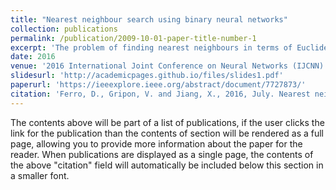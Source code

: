 ```yaml
---
title: "Nearest neighbour search using binary neural networks"
collection: publications
permalink: /publication/2009-10-01-paper-title-number-1
excerpt: 'The problem of finding nearest neighbours in terms of Euclidean distance, Hamming distance or other distance metric is a very common operation in computer vision and pattern recognition. In order to accelerate the search for the nearest neighbour in large collection datasets, many methods rely on the coarse-fine approach. In this paper we propose to combine Product Quantization (PQ) and binary neural associative memories to perform the coarse search. Our motivation lies in the fact that neural network dimensions of the representation associated with a set of k vectors is independent of k. We run experiments on TEXMEX SIFT1M and MNIST databases and observe significant improvements in terms of complexity of the search compared to raw PQ.'
date: 2016
venue: '2016 International Joint Conference on Neural Networks (IJCNN)'
slidesurl: 'http://academicpages.github.io/files/slides1.pdf'
paperurl: 'https://ieeexplore.ieee.org/abstract/document/7727873/'
citation: 'Ferro, D., Gripon, V. and Jiang, X., 2016, July. Nearest neighbour search using binary neural networks. In 2016 International Joint Conference on Neural Networks (IJCNN) (pp. 5106-5112). IEEE.'
---
```


The contents above will be part of a list of publications, if the user clicks the link for the publication than the contents of section will be rendered as a full page, allowing you to provide more information about the paper for the reader. When publications are displayed as a single page, the contents of the above "citation" field will automatically be included below this section in a smaller font.
